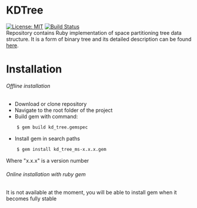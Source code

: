 # KDTree
[![License: MIT](https://img.shields.io/badge/License-MIT-yellow.svg)](https://opensource.org/licenses/MIT)
[![Build Status](https://www.travis-ci.org/mateuszstompor/kdtree.svg?branch=master)](https://www.travis-ci.org/mateuszstompor/kdtree)
<br>
Repository contains Ruby implementation of space partitioning tree data structure. It is a form of binary tree and its detailed description can be found [here](https://en.wikipedia.org/wiki/K-d_tree).

# Installation
###### Offline installation
* Download or clone repository
* Navigate to the root folder of the project
* Build gem with command:
```bash
    $ gem build kd_tree.gemspec
```
* Install gem in search paths
```bash
    $ gem install kd_tree_ms-x.x.x.gem
```
Where "x.x.x" is a version number

###### Online installation with ruby gem
It is not available at the moment, you will be able to install gem when it becomes fully stable
